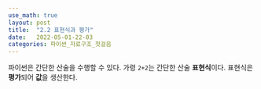 ```yaml
---
use_math: true
layout: post
title:  "2.2 표현식과 평가"
date:   2022-05-01-22-03
categories: 파이썬_자료구조_첫걸음
---
```

파이썬은 간단한 산술을 수행할 수 있다. 가령 `2+2`는 간단한 산술 **표현식**이다. 표현식은 **평가**되어 **값**을 생산한다. 